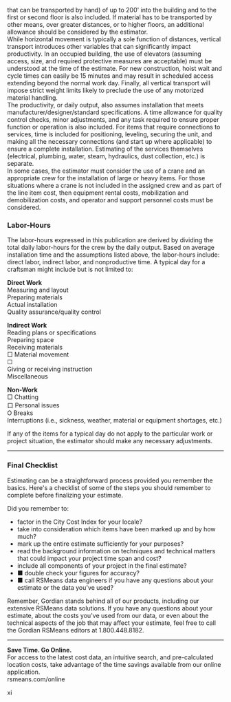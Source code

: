 that can be transported by hand) of up to 200' into the building and to the first or second floor is also included. If material has to be transported by other means, over greater distances, or to higher floors, an additional allowance should be considered by the estimator.  
While horizontal movement is typically a sole function of distances, vertical transport introduces other variables that can significantly impact productivity. In an occupied building, the use of elevators (assuming access, size, and required protective measures are acceptable) must be understood at the time of the estimate. For new construction, hoist wait and cycle times can easily be 15 minutes and may result in scheduled access extending beyond the normal work day. Finally, all vertical transport will impose strict weight limits likely to preclude the use of any motorized material handling.  
The productivity, or daily output, also assumes installation that meets manufacturer/designer/standard specifications. A time allowance for quality control checks, minor adjustments, and any task required to ensure proper function or operation is also included. For items that require connections to services, time is included for positioning, leveling, securing the unit, and making all the necessary connections (and start up where applicable) to ensure a complete installation. Estimating of the services themselves (electrical, plumbing, water, steam, hydraulics, dust collection, etc.) is separate.  
In some cases, the estimator must consider the use of a crane and an appropriate crew for the installation of large or heavy items. For those situations where a crane is not included in the assigned crew and as part of the line item cost, then equipment rental costs, mobilization and demobilization costs, and operator and support personnel costs must be considered.

### Labor-Hours

The labor-hours expressed in this publication are derived by dividing the total daily labor-hours for the crew by the daily output. Based on average installation time and the assumptions listed above, the labor-hours include: direct labor, indirect labor, and nonproductive time. A typical day for a craftsman might include but is not limited to:

**Direct Work**  
Measuring and layout  
Preparing materials  
Actual installation  
Quality assurance/quality control  

**Indirect Work**  
Reading plans or specifications  
Preparing space  
Receiving materials  
□ Material movement  
☐  
Giving or receiving instruction  
Miscellaneous  

**Non-Work**  
□ Chatting  
口 Personal issues  
O Breaks  
Interruptions (i.e., sickness, weather, material or equipment shortages, etc.)

If any of the items for a typical day do not apply to the particular work or project situation, the estimator should make any necessary adjustments.

---

### Final Checklist

Estimating can be a straightforward process provided you remember the basics. Here's a checklist of some of the steps you should remember to complete before finalizing your estimate.

Did you remember to:  
- factor in the City Cost Index for your locale?  
- take into consideration which items have been marked up and by how much?  
- mark up the entire estimate sufficiently for your purposes?  
- read the background information on techniques and technical matters that could impact your project time span and cost?  
- include all components of your project in the final estimate?  
- ■ double check your figures for accuracy?  
- ■ call RSMeans data engineers if you have any questions about your estimate or the data you've used?  

Remember, Gordian stands behind all of our products, including our extensive RSMeans data solutions. If you have any questions about your estimate, about the costs you've used from our data, or even about the technical aspects of the job that may affect your estimate, feel free to call the Gordian RSMeans editors at 1.800.448.8182.

---

**Save Time. Go Online.**  
For access to the latest cost data, an intuitive search, and pre-calculated location costs, take advantage of the time savings available from our online application.  
rsmeans.com/online

xi